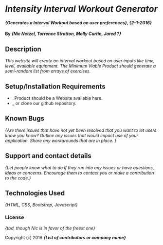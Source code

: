 # _Intensity Interval Workout Generator_

#### _{Generates a Interval Workout based on user preferences}, {2-1-2016}_

#### By _**{Nic Netzel, Torrence Stratton, Molly Curtin, Jared ?}**_

## Description

_This website will create an interval workout based on user inputs like time, level, available equipment.  The Minimum Viable Product should generate a semi-random list from arrays of exercises._

## Setup/Installation Requirements

* _Product should be a Website available here.
* _ or clone our github repository.


## Known Bugs

_{Are there issues that have not yet been resolved that you want to let users know you know?  Outline any issues that would impact use of your application.  Share any workarounds that are in place. }_

## Support and contact details

_{Let people know what to do if they run into any issues or have questions, ideas or concerns.  Encourage them to contact you or make a contribution to the code.}_

## Technologies Used

_{HTML, CSS, Bootstrap, Javascript}_

### License

*{tbd, though Nic is in favor of the freest one}*

Copyright (c) 2016 **_{List of contributors or company name}_**
